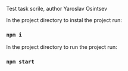 Test task scrile, author Yaroslav Osintsev

In the project directory to instal the project run:
### `npm i`

In the project directory to run the project run:
### `npm start`